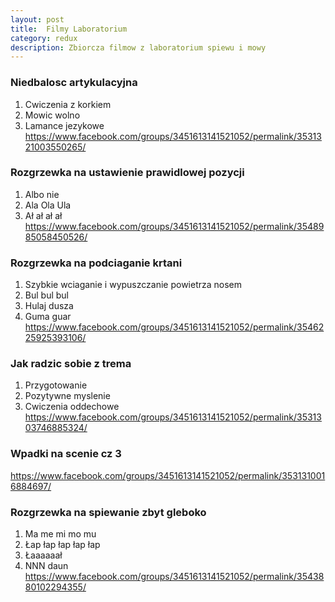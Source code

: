 ```yaml
---
layout: post
title:  Filmy Laboratorium
category: redux 
description: Zbiorcza filmow z laboratorium spiewu i mowy
---
```


### Niedbalosc artykulacyjna
1. Cwiczenia z korkiem
2. Mowic wolno
3. Lamance jezykowe
https://www.facebook.com/groups/3451613141521052/permalink/3531321003550265/

### Rozgrzewka na ustawienie prawidlowej pozycji
1. Albo nie
2. Ala Ola Ula
3. Ał ał ał ał
https://www.facebook.com/groups/3451613141521052/permalink/3548985058450526/

### Rozgrzewka na podciaganie krtani
1. Szybkie wciaganie i wypuszczanie powietrza nosem
2. Bul bul bul
3. Hulaj dusza
4. Guma guar
https://www.facebook.com/groups/3451613141521052/permalink/3546225925393106/

### Jak radzic sobie z trema
1. Przygotowanie
2. Pozytywne myslenie
3. Cwiczenia oddechowe
https://www.facebook.com/groups/3451613141521052/permalink/3531303746885324/

### Wpadki na scenie cz 3

https://www.facebook.com/groups/3451613141521052/permalink/3531310016884697/

### Rozgrzewka na spiewanie zbyt gleboko
1. Ma me mi mo mu
2. Łap łap łap łap łap
3. Łaaaaaał
4. NNN daun
https://www.facebook.com/groups/3451613141521052/permalink/3543880102294355/